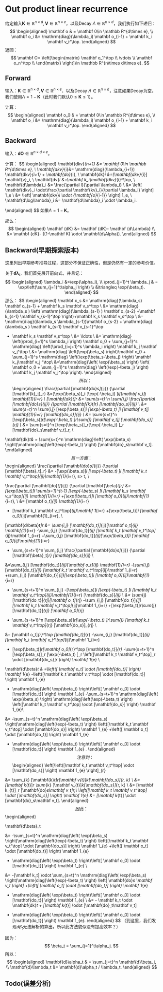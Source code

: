 # Out product linear recurrence

给定输入$\mathbf K\in \mathbb R^{n\times d}, \mathbf V\in \mathbb R^{n\times e}$，以及Decay $\Lambda\in \mathbb R^{n\times d}$，我们执行如下递归：
$$
\begin{aligned}
\mathbf o & = \mathbf 0\in \mathbb R^{d\times e}, \\
\mathbf o_i &= \mathrm{diag}(\lambda_i) \mathbf o_{i-1} + \mathbf k_i \mathbf v_i^\top.
\end{aligned}
$$
返回：
$$
\mathbf O= \left[\begin{matrix}
\mathbf o_1^\top  \\
\vdots \\
\mathbf o_n^\top  \\
\end{matrix} \right]\in \mathbb R^{n\times d\times e}.
$$



## Forward

输入：$\mathbf K\in \mathbb R^{n\times d}, \mathbf V\in \mathbb R^{n\times e}$，以及Decay $\Lambda\in \mathbb R^{n\times d}$，注意如果Decay为空，我们使用$\Lambda=1-\mathbf K$（此时我们默认$0\le \mathbf K \le 1$）。

计算：
$$
\begin{aligned}
\mathbf o_0 & = \mathbf 0\in \mathbb R^{d\times e}, \\
\mathbf o_i &= \mathrm{diag}(\lambda_i) \mathbf o_{i-1} + \mathbf k_i \mathbf v_i^\top.
\end{aligned}
$$



## Backward

输入：$\mathbf {dO}\in \mathbb R^{n\times d\times e}$。

计算：
$$
\begin{aligned}
\mathbf{dkv}_{n+1} &= \mathbf 0\in \mathbb R^{d\times e}, \\
\mathbf{dkv}_{i}&= \mathrm{diag}(\lambda_{i+1})  \mathbf{dkv}_{i+1} + \mathbf{do}_{i}, \\
\mathbf{dk}_i &=[\mathbf{dkv}_{i}] \mathbf{v}_i, \\
\mathbf{dv}_i &=\mathbf k_i\mathbf{dkv}_{i}^\top, \\
\mathbf{d\lambda}_i &= \frac{\partial l}{\partial \lambda_i} \\
&=  \left[ \mathbf{dkv}_i \odot\frac{\partial \mathbf{kv}_i}{\partial \lambda_i}  \right] 1_e \\
&= \left[ \mathbf{dkv}_i \odot {\mathbf{o}_{i-1}}  \right] 1_e, \\
\mathbf{d\log\lambda}_i
&= \mathbf{d\lambda}_i \odot \lambda_i.

\end{aligned}
$$
如果$\Lambda=1-\mathbf K$。

那么：
$$
\begin{aligned}
\mathbf {dK}
&= \mathbf {dK}- \mathbf {d\Lambda} \\
&= \mathbf {dK}- ((1-\mathbf K) \odot \mathbf{d\Alpha}).
\end{aligned}
$$





## Backward(早期探索版本)

这里列出早期参考推导过程，这部分不保证正确性，但是仍然有一定的参考价值。

关于$\mathbf{d\lambda}_i$，我们首先展开前向式，并且记：
$$
\begin{aligned}
\lambda_i &=\exp(\alpha_i),  \\
\prod_{j=1}^t \lambda_j & = \exp\left(\sum_{j=1}^t\alpha_j  \right) \\
&\triangleq \exp(\beta_t).
\end{aligned}
$$
那么：
$$
\begin{aligned}
\mathbf o_s &= \mathrm{diag}(\lambda_s) \mathbf o_{s-1} + \mathbf k_s \mathbf v_s^\top \\
&= \mathrm{diag}(\lambda_s )
\left( \mathrm{diag}(\lambda_{s-1} ) \mathbf o_{s-2} +\mathbf k_{s-1} \mathbf v_{s-1}^\top  \right)+\mathbf k_s \mathbf v_s^\top  \\
&= \mathrm{diag}(\lambda_s \lambda_{s-1})\mathbf o_{s-2}  + \mathrm{diag}(\lambda_s ) \mathbf k_{s-1} \mathbf v_{s-1}^\top
+ \mathbf k_s \mathbf v_s^\top \\
&=  \ldots \\
&= \mathrm{diag} \left(\prod_{i=1}^s \lambda_i \right) \mathbf o_0  + \sum_{j=1}^s \mathrm{diag} \left(\prod_{i=j+1}^s \lambda_i \right)  \mathbf k_j \mathbf v_j^\top \\
&= \mathrm{diag} \left(\exp(\beta_s) \right)\mathbf o_0  + \sum_{j=1}^s \mathrm{diag} \left(\exp(\beta_s-\beta_j) \right)  \mathbf k_j\mathbf v_j ^\top\\
&=\mathrm{diag}\left( \exp(\beta_s) \right)
\left(
\mathbf o_0 +
\sum_{j=1}^s \mathrm{diag} \left(\exp(-\beta_j) \right)  \mathbf k_j \mathbf v_j^\top
\right).
\end{aligned}
$$
所以：
$$
\begin{aligned}
 \frac{\partial [\mathbf{do}_s]_{ij}} {\partial [\mathbf{k}_t]_r}
 &=[\exp(\beta_s)]_i [\exp(-\beta_t) ]_i[\mathbf v_t]_j \mathbf{1}_{i=r} \\
[\mathbf{dk}_t]_r
&= \sum_{s=t}^n \sum_{i,j} \frac{\partial [\mathbf{do}_s]_{ij}} {\partial [\mathbf{k}_t]_r}  [\mathbf{do_s}]_{ij} \\
&= \sum_{s=t}^n \sum_{i,j} [\exp(\beta_s)]_i [\exp(-\beta_t) ]_i [\mathbf v_t]_j \mathbf{1}_{i=r} [\mathbf{do_s}]_{ij}  \\
&=  \sum_{s=t}^n  [\exp(\beta_s)]_r[\exp(-\beta_t) ]_r\sum_{j}  [\mathbf v_t]_j  [\mathbf{do_s}]_{rj} \\
&=  \sum_{s=t}^n  [\exp(\beta_s)]_r[\exp(-\beta_t) ]_r
[\mathbf{do}_s\mathbf v_t]_r, \\

\mathbf{dk}_t& = \sum_{s=t}^n \mathrm{diag}\left( \exp(\beta_s) \right)\mathrm{diag}\left(\exp(-\beta_t) \right)
[\mathbf{do}_s\mathbf v_t].
\end{aligned}
$$
另一方面：
$$
\begin{aligned}
 \frac{\partial [\mathbf{do}_s]_{ij}} {\partial [\mathbf{\beta}_t]_r}
 &= -[\exp(\beta_s)]_i [\exp(-\beta_t) ]_i  [\mathbf k_t \mathbf v_t^\top]_{ij}\mathbf{1}_{i=r}, s> t,  \\

 \frac{\partial [\mathbf{do}_t]_{ij}} {\partial [\mathbf{\beta}_t]_r}
 &=[\exp(\beta_t)]_i \sum_{s=1}^{t-1} [\exp(-\beta_s) ]_i  [\mathbf k_s \mathbf v_s^\top]_{ij} \mathbf{1}_{i=r}
 +[\exp(\beta_t)]_i [\mathbf o_0]_{ij}\mathbf{1}_{i=r},  \\
&= [\mathbf o_t]_{ij}  \mathbf{1}_{i=r}
- [\mathbf k_t \mathbf v_t^\top]_{ij}\mathbf 1_{i=r}
+[\exp(\beta_t)]_i [\mathbf o_0]_{ij}\mathbf{1}_{i=r}, \\

[\mathbf{d\beta}_t]_r
&= \sum_{i,j}  [\mathbf{do_t}]_{ij}[\mathbf o_t]_{ij}  \mathbf{1}_{i=r}
-\sum_{i,j}  [\mathbf{do_t}]_{ij} [\mathbf k_t \mathbf v_t^\top]_{ij}\mathbf 1_{i=r}
+\sum_{i,j} [\mathbf{do_t}]_{ij}[\exp(\beta_t)]_i [\mathbf o_0]_{ij}\mathbf{1}_{i=r}
+ \sum_{s=t+1}^n \sum_{i,j} \frac{\partial [\mathbf{do}_s]_{ij}} {\partial [\mathbf{\beta}_t]_r}  [\mathbf{do_s}]_{ij} \\

&=\sum_{i,j}  [\mathbf{do_t}]_{ij}[\mathbf o_t]_{ij}  \mathbf{1}_{i=r}
-\sum_{i,j}  [\mathbf{do_t}]_{ij} [\mathbf k_t \mathbf v_t^\top]_{ij}\mathbf 1_{i=r}
+\sum_{i,j} [\mathbf{do_t}]_{ij}[\exp(\beta_t)]_i [\mathbf o_0]_{ij}\mathbf{1}_{i=r}
+ \sum_{s=t+1}^n \sum_{i,j} -[\exp(\beta_s)]_i [\exp(-\beta_t) ]_i  [\mathbf k_t \mathbf v_t^\top]_{ij}\mathbf{1}_{i=r} [\mathbf{do_s}]_{ij}  \\
&=  \sum_{j}  [\mathbf{do_t}]_{rj}[\mathbf o_t]_{rj}
-\sum_{i,j}  [\mathbf{do_t}]_{ij} [\mathbf k_t \mathbf v_t^\top]_{ij}\mathbf 1_{i=r}
+[\exp(\beta_t)]_r\sum_{j} [\mathbf{do_t}]_{rj} [\mathbf o_0]_{rj}
- \sum_{s=t+1}^n [\exp(\beta_s)]_r[\exp(-\beta_t) ]_r\sum_{j}  [\mathbf k_t \mathbf v_t^\top]_{rj} [\mathbf{do_s}]_{rj} \\

&=  [\mathbf o_t]_{r}^\top [\mathbf{do_t}]_{r}
-\sum_{i,j}  [\mathbf{do_t}]_{ij} [\mathbf k_t \mathbf v_t^\top]_{ij}\mathbf 1_{i=r}
+ [\exp(\beta_t)]_r[\mathbf o_0]_{r}^\top [\mathbf{do_t}]_{r}
-\sum_{s=t+1}^n  [\exp(\beta_s)]_r [\exp(-\beta_t) ]_r \left([\mathbf k_t \mathbf v_t^\top]_r \odot [\mathbf{do_s}]_r  \right) \mathbf 1_{e}  \\

\mathbf{d\beta}_t
& =\left([ \mathbf o_t] \odot [\mathbf{do_t}]  \right) \mathbf 1_{e}
-\left([\mathbf k_t \mathbf v_t^\top] \odot [\mathbf{do_t}]  \right) \mathbf 1_{e}
+ \mathrm{diag}\left( \exp(\beta_t) \right)\left([ \mathbf o_0] \odot [\mathbf{do_t}]  \right) \mathbf 1_{e}
-\sum_{s=t+1}^n \mathrm{diag}\left( \exp(\beta_s) \right) \mathrm{diag}\left(\exp(-\beta_t) \right)
\left([\mathbf k_t \mathbf v_t^\top] \odot [\mathbf{do_s}]  \right) \mathbf 1_{e}\\

&= -\sum_{s=t}^n \mathrm{diag}\left( \exp(\beta_s) \right)\mathrm{diag}\left(\exp(-\beta_t) \right)
\left([\mathbf k_t \mathbf v_t^\top] \odot [\mathbf{do_s}]  \right) \mathbf 1_{e}
+\left([ \mathbf o_t] \odot [\mathbf{do_t}]  \right) \mathbf 1_{e}
+ \mathrm{diag}\left( \exp(\beta_t) \right)\left([ \mathbf o_0] \odot [\mathbf{do_t}]  \right) \mathbf 1_{e}
.
\end{aligned}
$$
注意到：
$$
\begin{aligned}
\left[\left([\mathbf k_t \mathbf v_t^\top] \odot [\mathbf{do_s}]  \right) \mathbf 1_{e} \right]_{r}

&= \sum_{k} [\mathbf{k}_t]_r[\mathbf v_{t}]_k[\mathbf{do_s}]_{r, k} \\
&= [\mathbf k_{t}]_r \sum_{k} [\mathbf v_{t}]_k[\mathbf{do_s}]_{r, k} \\
&= [\mathbf k_{t}]_r [\mathbf{do}_s\mathbf v_t]_r,\\
\left([\mathbf k_t \mathbf v_t^\top] \odot [\mathbf{do_s}]  \right) \mathbf 1_{e}
&= [\mathbf k_{t}] \odot [\mathbf{do}_s\mathbf v_t].
\end{aligned}
$$
因此：
$$
\begin{aligned}

\mathbf{d\beta}_t

&= -\sum_{s=t}^n \mathrm{diag}\left( \exp(\beta_s) \right)\mathrm{diag}\left(\exp(-\beta_t) \right)
\left([\mathbf k_t \mathbf v_t^\top] \odot [\mathbf{do_s}]  \right) \mathbf 1_{e}
+\left([ \mathbf o_t] \odot [\mathbf{do_t}]  \right) \mathbf 1_{e}
+ \mathrm{diag}\left( \exp(\beta_t) \right)\left([ \mathbf o_0] \odot [\mathbf{do_t}]  \right) \mathbf 1_{e}
 \\

&= -[\mathbf k_t] \odot \sum_{s=t}^n \mathrm{diag}\left( \exp(\beta_s) \right)\mathrm{diag}\left(\exp(-\beta_t) \right)
\left[ \mathbf{do}_s \mathbf v_t \right]
+\left([ \mathbf o_t] \odot [\mathbf{do_t}]  \right) \mathbf 1_{e}
+ \mathrm{diag}\left( \exp(\beta_t) \right)\left([ \mathbf o_0] \odot [\mathbf{do_t}]  \right) \mathbf 1_{e}
 \\
&=  - \mathbf k_t \odot  \mathbf{dk}_t + [\mathbf k_{t}] \odot [\mathbf{do}_t\mathbf v_t]

+ \mathrm{diag}\left( \exp(\beta_t) \right)\left([ \mathbf o_0] \odot [\mathbf{do_t}]  \right) \mathbf 1_{e}.
\end{aligned}
$$
（到这里，我们发现$d\beta_t$无法解析的算出，所以此方法貌似没有提高效率？）

因为：
$$
\beta_t = \sum_{j=1}^t\alpha_j.
$$
所以：
$$
\begin{aligned}
\mathbf{d}\alpha_t
& = \sum_{j=t}^n \mathbf{d}\beta_j,  \\
\mathbf{d}\lambda_t
&= \mathbf{d}\alpha_t / \lambda_t.
\end{aligned}
$$



## Todo(误差分析)
